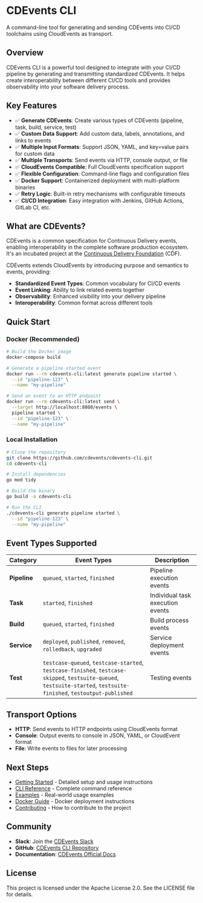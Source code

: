 # CDEvents CLI

A command-line tool for generating and sending CDEvents into CI/CD toolchains using CloudEvents as transport.

## Overview

CDEvents CLI is a powerful tool designed to integrate with your CI/CD pipeline by generating and transmitting standardized CDEvents. It helps create interoperability between different CI/CD tools and provides observability into your software delivery process.

## Key Features

- ✅ **Generate CDEvents**: Create various types of CDEvents (pipeline, task, build, service, test)
- ✅ **Custom Data Support**: Add custom data, labels, annotations, and links to events
- ✅ **Multiple Input Formats**: Support JSON, YAML, and key=value pairs for custom data
- ✅ **Multiple Transports**: Send events via HTTP, console output, or file
- ✅ **CloudEvents Compatible**: Full CloudEvents specification support
- ✅ **Flexible Configuration**: Command-line flags and configuration files
- ✅ **Docker Support**: Containerized deployment with multi-platform binaries
- ✅ **Retry Logic**: Built-in retry mechanisms with configurable timeouts
- ✅ **CI/CD Integration**: Easy integration with Jenkins, GitHub Actions, GitLab CI, etc.

## What are CDEvents?

CDEvents is a common specification for Continuous Delivery events, enabling interoperability in the complete software production ecosystem. It's an incubated project at the [Continuous Delivery Foundation](https://cd.foundation) (CDF).

CDEvents extends CloudEvents by introducing purpose and semantics to events, providing:

- **Standardized Event Types**: Common vocabulary for CI/CD events
- **Event Linking**: Ability to link related events together
- **Observability**: Enhanced visibility into your delivery pipeline
- **Interoperability**: Common format across different tools

## Quick Start

### Docker (Recommended)

```bash
# Build the Docker image
docker-compose build

# Generate a pipeline started event
docker run --rm cdevents-cli:latest generate pipeline started \
  --id "pipeline-123" \
  --name "my-pipeline"

# Send an event to an HTTP endpoint
docker run --rm cdevents-cli:latest send \
  --target http://localhost:8080/events \
  pipeline started \
  --id "pipeline-123" \
  --name "my-pipeline"
```

### Local Installation

```bash
# Clone the repository
git clone https://github.com/cdevents/cdevents-cli.git
cd cdevents-cli

# Install dependencies
go mod tidy

# Build the binary
go build -o cdevents-cli

# Run the CLI
./cdevents-cli generate pipeline started \
  --id "pipeline-123" \
  --name "my-pipeline"
```

## Event Types Supported

| Category | Event Types | Description |
|----------|-------------|-------------|
| **Pipeline** | `queued`, `started`, `finished` | Pipeline execution events |
| **Task** | `started`, `finished` | Individual task execution events |
| **Build** | `queued`, `started`, `finished` | Build process events |
| **Service** | `deployed`, `published`, `removed`, `rolledback`, `upgraded` | Service deployment events |
| **Test** | `testcase-queued`, `testcase-started`, `testcase-finished`, `testcase-skipped`, `testsuite-queued`, `testsuite-started`, `testsuite-finished`, `testoutput-published` | Testing events |

## Transport Options

- **HTTP**: Send events to HTTP endpoints using CloudEvents format
- **Console**: Output events to console in JSON, YAML, or CloudEvent format
- **File**: Write events to files for later processing

## Next Steps

- [Getting Started](getting-started.md) - Detailed setup and usage instructions
- [CLI Reference](cli-reference.md) - Complete command reference
- [Examples](examples.md) - Real-world usage examples
- [Docker Guide](docker.md) - Docker deployment instructions
- [Contributing](contributing.md) - How to contribute to the project

## Community

- **Slack**: Join the [CDEvents Slack](https://cdeliveryfdn.slack.com/archives/C030SKZ0F4K)
- **GitHub**: [CDEvents CLI Repository](https://github.com/cdevents/cdevents-cli)
- **Documentation**: [CDEvents Official Docs](https://cdevents.dev/docs/)

## License

This project is licensed under the Apache License 2.0. See the LICENSE file for details.
